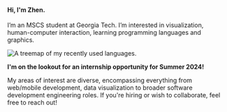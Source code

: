 #### Hi, I'm Zhen.

I’m an MSCS student at Georgia Tech. I’m interested in visualization, human-computer interaction, learning programming languages and graphics.

![A treemap of my recently used languages.](https://github-stats.lizhen.workers.dev/)

**I'm on the lookout for an internship opportunity for Summer 2024!** 

My areas of interest are diverse, encompassing everything from web/mobile development, data visualization to broader software development engineering roles. If you're hiring or wish to collaborate, feel free to reach out!

